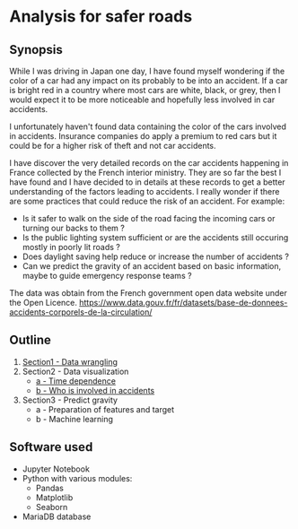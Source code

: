 # Analysis for safer roads

## Synopsis
While I was driving in Japan one day, I have found myself wondering if the color of a car had any impact on its probably to be into an accident.
If a car is bright red in a country where most cars are white, black, or grey, then I would expect it to be more noticeable and hopefully less involved in car accidents.

I unfortunately haven't found data containing the color of the cars involved in accidents.
Insurance companies do apply a premium to red cars but it could be for a higher risk of theft and not car accidents.

I have discover the very detailed records on the car accidents happening in France collected by the French interior ministry.
They are so far the best I have found and I have decided to in details at these records to get a better understanding of the factors leading to accidents.
I really wonder if there are some practices that could reduce the risk of an accident.
For example:
- Is it safer to walk on the side of the road facing the incoming cars or turning our backs to them ?
- Is the public lighting system sufficient or are the accidents still occuring mostly in poorly lit roads ?
- Does daylight saving help reduce or increase the number of accidents ?
- Can we predict the gravity of an accident based on basic information, maybe to guide emergency response teams ?

The data was obtain from the French government open data website under the Open Licence.
https://www.data.gouv.fr/fr/datasets/base-de-donnees-accidents-corporels-de-la-circulation/


## Outline
1. [Section1 - Data wrangling](https://github.com/hillairet/analysis-for-safer-roads/blob/master/Section1%20-%20Data%20Wrangling.ipynb)
2. Section2 - Data visualization
	* [a - Time dependence](https://github.com/hillairet/analysis-for-safer-roads/blob/master/Section2a%20-%20Data%20Visualization.ipynb)
	* [b - Who is involved in accidents](https://github.com/hillairet/analysis-for-safer-roads/blob/master/Section2b%20-%20Data%20Visualization.ipynb)
3. Section3 - Predict gravity
	* a - Preparation of features and target
	* b - Machine learning


## Software used
- Jupyter Notebook
- Python with various modules:
  * Pandas
  * Matplotlib
  * Seaborn
- MariaDB database
